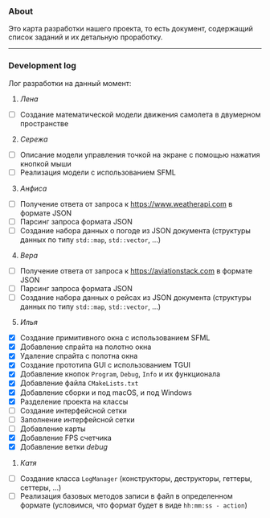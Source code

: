 ### About

Это карта разработки нашего проекта, то есть документ, содержащий список заданий и их детальную проработку.

<hr></hr>

### Development log

Лог разработки на данный момент:
1. _Лена_

- [ ] Создание математической модели движения самолета в двумерном пространстве

2. _Сережа_

- [ ] Описание модели управления точкой на экране с помощью нажатия кнопкой мыши 
- [ ] Реализация модели с использованием SFML

3. _Анфиса_
   
- [ ] Получение ответа от запроса к https://www.weatherapi.com в формате JSON
- [ ] Парсинг запроса формата JSON
- [ ] Создание набора данных о погоде из JSON документа (структуры данных по типу `std::map`, `std::vector`, ...)
  
4. _Вера_

- [ ] Получение ответа от запроса к https://aviationstack.com в формате JSON
- [ ] Парсинг запроса формата JSON
- [ ] Создание набора данных о рейсах из JSON документа (структуры данных по типу `std::map`, `std::vector`, ...)
  
5. _Илья_

- [x] Создание примитивного окна с использованием SFML
- [x] Добавление спрайта на полотно окна
- [x] Удаление спрайта с полотна окна 
- [x] Создание прототипа GUI с использованием TGUI
- [x] Добавление кнопок `Program`, `Debug`, `Info` и их функционала
- [x] Добавление файла `CMakeLists.txt`
- [x] Добавление сборки и под macOS, и под Windows
- [x] Разделение проекта на классы
- [ ] Создание интерфейсной сетки
- [ ] Заполнение интерфейсной сетки
- [ ] Добавление карты 
- [x] Добавление FPS счетчика  
- [x] Добавление ветки *debug* 
   
1. _Катя_

- [ ] Создание класса `LogManager` (конструкторы, деструкторы, геттеры, сеттеры, ...)
- [ ] Реализация базовых методов записи в файл в определенном формате (условимся, что формат будет в виде `hh:mm:ss - action`)